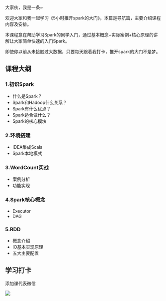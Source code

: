 大家伙，我是一条~

欢迎大家和我一起学习《5小时推开spark的大门》，本篇是导航篇，主要介绍课程内容及安排。

本课程意在帮助学习Spark的同学入门，通过基本概念+实际案例+核心原理的讲解让大家简单快速的入门Spark。

即使你以前从未接触过大数据，只要每天跟着我打卡，推开spark的大门不是梦。

## 课程大纲

### 1.初识Spark

- 什么是Spark？
- Spark和Hadoop什么关系？
- Spark有什么优点？
- Spark适合做什么？
- Spark的核心模块

### 2.环境搭建

- IDEA集成Scala
- Spark本地模式

### 3.WordCount实战

- 案例分析
- 功能实现

### 4.Spark核心概念

- Executor
- DAG

### 5.RDD

- 概念介绍
- IO基本实现原理 
- 五大主要配置



## 学习打卡

添加课代表微信

![](https://yitiaoit.oss-cn-beijing.aliyuncs.com/img/image-20220118212022621.png)

